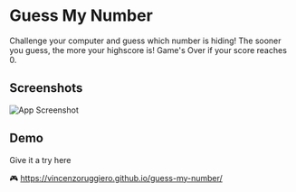 # Guess My Number

Challenge your computer and guess which number is hiding! The sooner you guess, the more your highscore is!
Game's Over if your score reaches 0.

## Screenshots

![App Screenshot](https://i.postimg.cc/dtPY9cHR/guess-my-number.gif)

## Demo

Give it a try here

🎮 https://vincenzoruggiero.github.io/guess-my-number/
